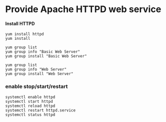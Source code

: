# Provide Apache HTTPD web service

#### Install HTTPD
```
yum install httpd
yum install  
```
```
yum group list
yum group info "Basic Web Server"
yum group install "Basic Web Server"
```
```
yum group list
yum group info "Web Server"
yum group install "Web Server"
```

### enable stop/start/restart
```
systemctl enable httpd
systemctl start httpd
systemctl reload httpd
systemctl restart httpd.service
systemctl status httpd
```
